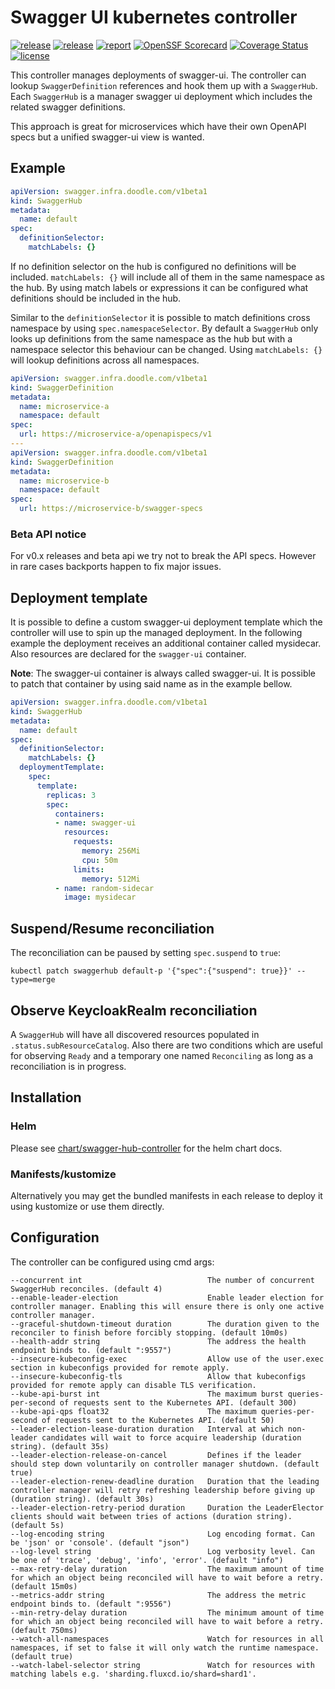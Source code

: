 # Swagger UI kubernetes controller

[![release](https://img.shields.io/github/release/DoodleScheduling/swagger-hub-controller/all.svg)](https://github.com/DoodleScheduling/swagger-hub-controller/releases)
[![release](https://github.com/doodlescheduling/swagger-hub-controller/actions/workflows/release.yaml/badge.svg)](https://github.com/doodlescheduling/swagger-hub-controller/actions/workflows/release.yaml)
[![report](https://goreportcard.com/badge/github.com/DoodleScheduling/swagger-hub-controller)](https://goreportcard.com/report/github.com/DoodleScheduling/swagger-hub-controller)
[![OpenSSF Scorecard](https://api.securityscorecards.dev/projects/github.com/DoodleScheduling/swagger-hub-controller/badge)](https://api.securityscorecards.dev/projects/github.com/DoodleScheduling/swagger-hub-controller)
[![Coverage Status](https://coveralls.io/repos/github/DoodleScheduling/swagger-hub-controller/badge.svg?branch=master)](https://coveralls.io/github/DoodleScheduling/swagger-hub-controller?branch=master)
[![license](https://img.shields.io/github/license/DoodleScheduling/swagger-hub-controller.svg)](https://github.com/DoodleScheduling/swagger-hub-controller/blob/master/LICENSE)

This controller manages deployments of swagger-ui.
The controller can lookup `SwaggerDefinition` references and hook them up with a `SwaggerHub`.
Each `SwaggerHub` is a manager swagger ui deployment which includes the related swagger definitions.

This approach is great for microservices which have their own OpenAPI specs but a unified swagger-ui view is wanted.

## Example

```yaml
apiVersion: swagger.infra.doodle.com/v1beta1
kind: SwaggerHub
metadata:
  name: default
spec:
  definitionSelector:
    matchLabels: {}
```

If no definition selector on the hub is configured no definitions will be included.
`matchLabels: {}` will include all of them in the same namespace as the hub.
By using match labels or expressions it can be configured what definitions should be included in the hub.

Similar to the `definitionSelector` it is possible to match definitions cross namespace by using `spec.namespaceSelector`. 
By default a `SwaggerHub` only looks up definitions from the same namespace as the hub but with a namespace selector this behaviour can be changed.
Using `matchLabels: {}` will lookup definitions across all namespaces.

```yaml
apiVersion: swagger.infra.doodle.com/v1beta1
kind: SwaggerDefinition
metadata:
  name: microservice-a
  namespace: default
spec:
  url: https://microservice-a/openapispecs/v1
---
apiVersion: swagger.infra.doodle.com/v1beta1
kind: SwaggerDefinition
metadata:
  name: microservice-b
  namespace: default
spec:
  url: https://microservice-b/swagger-specs
```

### Beta API notice
For v0.x releases and beta api we try not to break the API specs. However
in rare cases backports happen to fix major issues.

## Deployment template
It is possible to define a custom swagger-ui deployment template which the controller will use to spin up the managed deployment.
In the following example the deployment receives an additional container called mysidecar. Also resources
are declared for the `swagger-ui` container.

**Note**: The swagger-ui container is always called swagger-ui. It is possible to patch that container by using said name as in the example bellow.

```yaml
apiVersion: swagger.infra.doodle.com/v1beta1
kind: SwaggerHub
metadata:
  name: default
spec:
  definitionSelector:
    matchLabels: {}
  deploymentTemplate:
    spec:
      template:
        replicas: 3
        spec:
          containers:
          - name: swagger-ui
            resources:
              requests:
                memory: 256Mi
                cpu: 50m
              limits:
                memory: 512Mi
          - name: random-sidecar
            image: mysidecar
```

## Suspend/Resume reconciliation

The reconciliation can be paused by setting `spec.suspend` to `true`:
 
```
kubectl patch swaggerhub default-p '{"spec":{"suspend": true}}' --type=merge
```

## Observe KeycloakRealm reconciliation

A `SwaggerHub` will have all discovered resources populated in `.status.subResourceCatalog`.
Also there are two conditions which are useful for observing `Ready` and a temporary one named `Reconciling`
as long as a reconciliation is in progress.

## Installation

### Helm

Please see [chart/swagger-hub-controller](https://github.com/DoodleScheduling/swagger-hub-controller/tree/master/chart/swagger-hub-controller) for the helm chart docs.

### Manifests/kustomize

Alternatively you may get the bundled manifests in each release to deploy it using kustomize or use them directly.

## Configuration
The controller can be configured using cmd args:
```
--concurrent int                            The number of concurrent SwaggerHub reconciles. (default 4)
--enable-leader-election                    Enable leader election for controller manager. Enabling this will ensure there is only one active controller manager.
--graceful-shutdown-timeout duration        The duration given to the reconciler to finish before forcibly stopping. (default 10m0s)
--health-addr string                        The address the health endpoint binds to. (default ":9557")
--insecure-kubeconfig-exec                  Allow use of the user.exec section in kubeconfigs provided for remote apply.
--insecure-kubeconfig-tls                   Allow that kubeconfigs provided for remote apply can disable TLS verification.
--kube-api-burst int                        The maximum burst queries-per-second of requests sent to the Kubernetes API. (default 300)
--kube-api-qps float32                      The maximum queries-per-second of requests sent to the Kubernetes API. (default 50)
--leader-election-lease-duration duration   Interval at which non-leader candidates will wait to force acquire leadership (duration string). (default 35s)
--leader-election-release-on-cancel         Defines if the leader should step down voluntarily on controller manager shutdown. (default true)
--leader-election-renew-deadline duration   Duration that the leading controller manager will retry refreshing leadership before giving up (duration string). (default 30s)
--leader-election-retry-period duration     Duration the LeaderElector clients should wait between tries of actions (duration string). (default 5s)
--log-encoding string                       Log encoding format. Can be 'json' or 'console'. (default "json")
--log-level string                          Log verbosity level. Can be one of 'trace', 'debug', 'info', 'error'. (default "info")
--max-retry-delay duration                  The maximum amount of time for which an object being reconciled will have to wait before a retry. (default 15m0s)
--metrics-addr string                       The address the metric endpoint binds to. (default ":9556")
--min-retry-delay duration                  The minimum amount of time for which an object being reconciled will have to wait before a retry. (default 750ms)
--watch-all-namespaces                      Watch for resources in all namespaces, if set to false it will only watch the runtime namespace. (default true)
--watch-label-selector string               Watch for resources with matching labels e.g. 'sharding.fluxcd.io/shard=shard1'.
```
